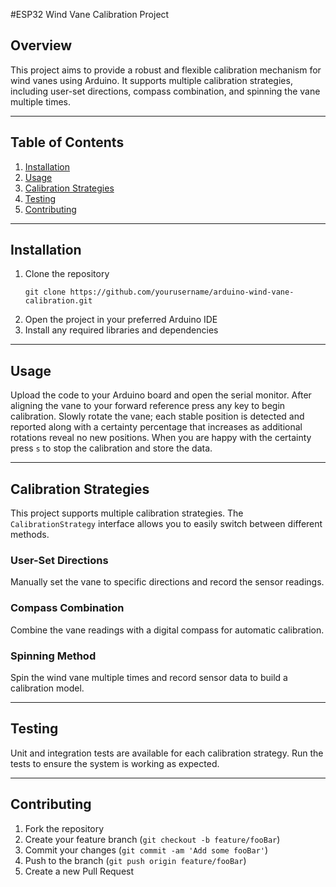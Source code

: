 #ESP32 Wind Vane Calibration Project

## Overview

This project aims to provide a robust and flexible calibration mechanism for wind vanes using Arduino. It supports multiple calibration strategies, including user-set directions, compass combination, and spinning the vane multiple times.

---

## Table of Contents

1. [Installation](#installation)
2. [Usage](#usage)
3. [Calibration Strategies](#calibration-strategies)
4. [Testing](#testing)
5. [Contributing](#contributing)

---

## Installation

1. Clone the repository
   ```
   git clone https://github.com/yourusername/arduino-wind-vane-calibration.git
   ```
2. Open the project in your preferred Arduino IDE
3. Install any required libraries and dependencies

---

## Usage

Upload the code to your Arduino board and open the serial monitor. After
aligning the vane to your forward reference press any key to begin
calibration. Slowly rotate the vane; each stable position is detected and
reported along with a certainty percentage that increases as additional
rotations reveal no new positions. When you are happy with the certainty press
`s` to stop the calibration and store the data.

---

## Calibration Strategies

This project supports multiple calibration strategies. The `CalibrationStrategy` interface allows you to easily switch between different methods.

### User-Set Directions

Manually set the vane to specific directions and record the sensor readings.

### Compass Combination

Combine the vane readings with a digital compass for automatic calibration.

### Spinning Method

Spin the wind vane multiple times and record sensor data to build a calibration model.

---

## Testing

Unit and integration tests are available for each calibration strategy. Run the tests to ensure the system is working as expected.

---

## Contributing

1. Fork the repository
2. Create your feature branch (`git checkout -b feature/fooBar`)
3. Commit your changes (`git commit -am 'Add some fooBar'`)
4. Push to the branch (`git push origin feature/fooBar`)
5. Create a new Pull Request
